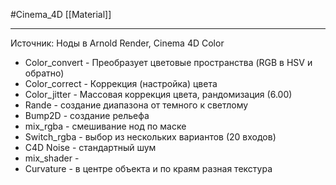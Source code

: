 #Cinema_4D 
[[Material]]
_________
Источник: Ноды в Arnold Render, Cinema 4D
Color
- Color_convert - Преобразует цветовые пространства (RGB в HSV и обратно) 
- Color_correct - Коррекция (настройка) цвета
- Color_jitter - Массовая коррекция цвета, рандомизация (6.00)
- Rande - создание диапазона от темного к светлому
- Bump2D - создание рельефа
- mix_rgba - смешивание нод по маске
- Switch_rgba - выбор из нескольких вариантов (20 входов)
- C4D Noise - стандартный шум
- mix_shader - 
-  Curvature - в центре объекта и по краям разная текстура